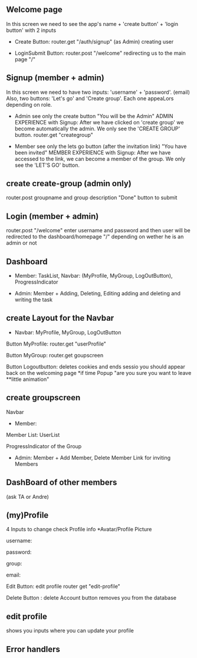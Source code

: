 ## Welcome page


In this screen we need to see the app's name + 'create button' + 'login button' with 2 inputs

- Create Button: 
router.get "/auth/signup"  (as Admin) creating user 



- LoginSubmit Button:
router.post "/welcome"   redirecting us to the main page "/"




## Signup (member + admin)

In this screen we need to have two inputs: 'username' + 'password'. (email)
Also, two buttons: 'Let's go' and 'Create group'. Each one appeaLors depending on role.


- Admin see only the create button
"You will be the Admin"
ADMIN EXPERIENCE with Signup:
After we have clicked on 'create group' we become automatically the admin. We only see the 'CREATE GROUP' button.
router.get "creategroup"

- Member see only the lets go button (after the invitation link)
"You have been invited"
MEMBER EXPERIENCE with Signup:
After we have accessed to the link, we can become a member of the group. We only see the 'LET'S GO' button.

## create create-group (admin only)

router.post 
groupname 
and group description
"Done" button to submit

## Login (member + admin)
router.post "/welcome" enter username and password
and then user will be redirected to the dashboard/homepage "/"
depending on wether he is an admin or not 

## Dashboard
- Member: TaskList, Navbar: (MyProfile, MyGroup, LogOutButton), ProgressIndicator

- Admin: Member + Adding, Deleting, Editing
adding and deleting and writing the task 

## create Layout for the Navbar
- Navbar: MyProfile, MyGroup, LogOutButton

Button MyProfile: router.get "userProfile"

Button MyGroup: router.get goupscreen

Button Logoutbutton: deletes cookies and ends sessio you should appear back on the welcoming page *if time Popup "are you sure you want to leave **little animation"

## create groupscreen
Navbar


- Member:

Member List: UserList

ProgressIndicator of the Group

- Admin: 
Member + Add Member, Delete Member Link for inviting Members



## DashBoard of other members

(ask TA or Andre)

##  (my)Profile

4 Inputs to change check Profile info
*Avatar/Profile Picture

username:

password:

group:

email:

Edit Button: edit profile router get "edit-profile"

Delete Button : delete Account button removes you from the database


## edit profile 

shows you inputs where you can update your profile

## Error handlers